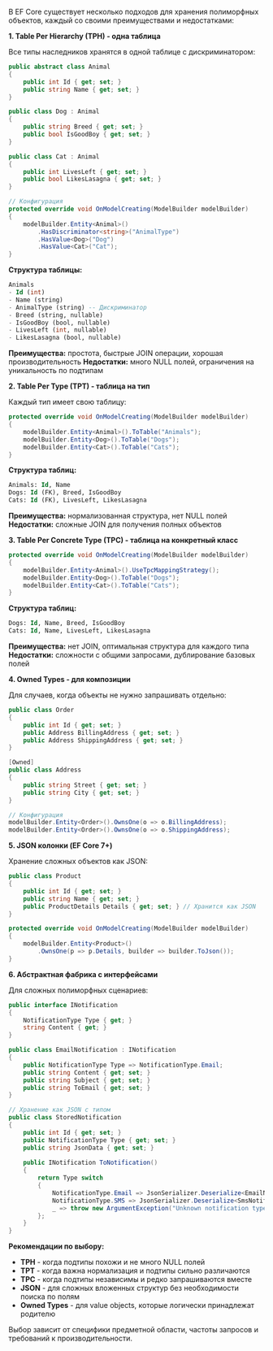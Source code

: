 В EF Core существует несколько подходов для хранения полиморфных объектов, каждый со своими преимуществами и недостатками:

**1. Table Per Hierarchy (TPH) - одна таблица**

Все типы наследников хранятся в одной таблице с дискриминатором:

```csharp
public abstract class Animal
{
    public int Id { get; set; }
    public string Name { get; set; }
}

public class Dog : Animal
{
    public string Breed { get; set; }
    public bool IsGoodBoy { get; set; }
}

public class Cat : Animal
{
    public int LivesLeft { get; set; }
    public bool LikesLasagna { get; set; }
}

// Конфигурация
protected override void OnModelCreating(ModelBuilder modelBuilder)
{
    modelBuilder.Entity<Animal>()
        .HasDiscriminator<string>("AnimalType")
        .HasValue<Dog>("Dog")
        .HasValue<Cat>("Cat");
}
```

**Структура таблицы:**

```sql
Animals
- Id (int)
- Name (string)
- AnimalType (string) -- Дискриминатор
- Breed (string, nullable)
- IsGoodBoy (bool, nullable)
- LivesLeft (int, nullable)
- LikesLasagna (bool, nullable)
```

**Преимущества:** простота, быстрые JOIN операции, хорошая производительность **Недостатки:** много NULL полей, ограничения на уникальность по подтипам

**2. Table Per Type (TPT) - таблица на тип**

Каждый тип имеет свою таблицу:

```csharp
protected override void OnModelCreating(ModelBuilder modelBuilder)
{
    modelBuilder.Entity<Animal>().ToTable("Animals");
    modelBuilder.Entity<Dog>().ToTable("Dogs");
    modelBuilder.Entity<Cat>().ToTable("Cats");
}
```

**Структура таблиц:**

```sql
Animals: Id, Name
Dogs: Id (FK), Breed, IsGoodBoy
Cats: Id (FK), LivesLeft, LikesLasagna
```

**Преимущества:** нормализованная структура, нет NULL полей **Недостатки:** сложные JOIN для получения полных объектов

**3. Table Per Concrete Type (TPC) - таблица на конкретный класс**

```csharp
protected override void OnModelCreating(ModelBuilder modelBuilder)
{
    modelBuilder.Entity<Animal>().UseTpcMappingStrategy();
    modelBuilder.Entity<Dog>().ToTable("Dogs");
    modelBuilder.Entity<Cat>().ToTable("Cats");
}
```

**Структура таблиц:**

```sql
Dogs: Id, Name, Breed, IsGoodBoy
Cats: Id, Name, LivesLeft, LikesLasagna
```

**Преимущества:** нет JOIN, оптимальная структура для каждого типа **Недостатки:** сложности с общими запросами, дублирование базовых полей

**4. Owned Types - для композиции**

Для случаев, когда объекты не нужно запрашивать отдельно:

```csharp
public class Order
{
    public int Id { get; set; }
    public Address BillingAddress { get; set; }
    public Address ShippingAddress { get; set; }
}

[Owned]
public class Address
{
    public string Street { get; set; }
    public string City { get; set; }
}

// Конфигурация
modelBuilder.Entity<Order>().OwnsOne(o => o.BillingAddress);
modelBuilder.Entity<Order>().OwnsOne(o => o.ShippingAddress);
```

**5. JSON колонки (EF Core 7+)**

Хранение сложных объектов как JSON:

```csharp
public class Product
{
    public int Id { get; set; }
    public string Name { get; set; }
    public ProductDetails Details { get; set; } // Хранится как JSON
}

protected override void OnModelCreating(ModelBuilder modelBuilder)
{
    modelBuilder.Entity<Product>()
        .OwnsOne(p => p.Details, builder => builder.ToJson());
}
```

**6. Абстрактная фабрика с интерфейсами**

Для сложных полиморфных сценариев:

```csharp
public interface INotification
{
    NotificationType Type { get; }
    string Content { get; }
}

public class EmailNotification : INotification
{
    public NotificationType Type => NotificationType.Email;
    public string Content { get; set; }
    public string Subject { get; set; }
    public string ToEmail { get; set; }
}

// Хранение как JSON с типом
public class StoredNotification
{
    public int Id { get; set; }
    public NotificationType Type { get; set; }
    public string JsonData { get; set; }
    
    public INotification ToNotification()
    {
        return Type switch
        {
            NotificationType.Email => JsonSerializer.Deserialize<EmailNotification>(JsonData),
            NotificationType.SMS => JsonSerializer.Deserialize<SmsNotification>(JsonData),
            _ => throw new ArgumentException("Unknown notification type")
        };
    }
}
```

**Рекомендации по выбору:**

- **TPH** - когда подтипы похожи и не много NULL полей
- **TPT** - когда важна нормализация и подтипы сильно различаются
- **TPC** - когда подтипы независимы и редко запрашиваются вместе
- **JSON** - для сложных вложенных структур без необходимости поиска по полям
- **Owned Types** - для value objects, которые логически принадлежат родителю

Выбор зависит от специфики предметной области, частоты запросов и требований к производительности.